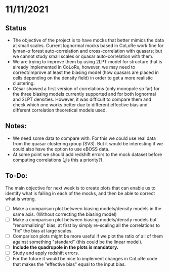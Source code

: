 # 11/11/2021

## Status
- The objective of the project is to have mocks that better mimics the data at small scales. Current lognormal mocks based in CoLoRe work fine for lyman-$\alpha$ forest auto-correlation and cross-correlation with quasars; but we cannot study small scales or quasar auto-correlation with them. 
- We are trying to improve them by using 2LPT model for structure that is already implemented in CoLoRe, however, we may need to correct/improve at least the biasing model (how quasars are placed in cells depending on the density field) in order to get a more realistic clustering.
- César showed a first version of correlations (only monopole so far) for the three biasing models currently supported and for both lognormal and 2LPT densities. However, it was difficult to compare them and check which one works better due to different effective bias and different correlation theoretical models used. 

## Notes:
- We need some data to compare with. For this we could use real data from the quasar clustering group (SV3). But it would be interesting if we could also have the option to use eBOSS data. 
- At some point we should add redshift errors to the mock dataset before computing correlations (¿Is this a priority?).

## To-Do:
The main objective for next week is to create plots that can enable us to identify what is failing in each of the mocks, and then be able to correct what is wrong.
- [ ] Make a comparison plot between biasing models/density models in the same axis. (Without correcting the biasing model)
- [ ] Make a comparison plot between biasing models/density models but "renormalizing" bias, at first by simply re-scaling all the correlations to "fix" the bias at large scales.
- [ ] Comparison plots might be more useful if we plot the ratio of all of them against something "standard" (this could be the linear model).
- [ ] **Include the quadrupole in the plots is mandatory.**
- [ ] Study and apply redshift errors.
- [ ] For the future it would be nice to implement changes in CoLoRe code that makes the "effective bias" equal to the input bias. 